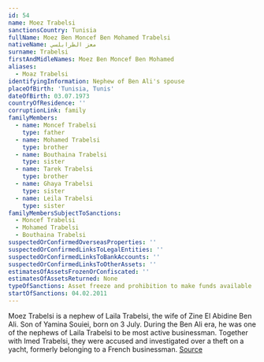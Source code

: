 ```yaml
---
id: 54
name: Moez Trabelsi
sanctionsCountry: Tunisia
fullName: Moez Ben Moncef Ben Mohamed Trabelsi
nativeName: معز الطرابلسي
surname: Trabelsi
firstAndMidleNames: Moez Ben Moncef Ben Mohamed
aliases:
  - Moaz Trabelsi
identifyingInformation: Nephew of Ben Ali's spouse
placeOfBirth: 'Tunisia, Tunis'
dateOfBirth: 03.07.1973
countryOfResidence: ''
corruptionLink: family
familyMembers:
  - name: Moncef Trabelsi
    type: father
  - name: Mohamed Trabelsi
    type: brother
  - name: Bouthaina Trabelsi
    type: sister
  - name: Tarek Trabelsi
    type: brother
  - name: Ghaya Trabelsi
    type: sister
  - name: Leila Trabelsi
    type: sister
familyMembersSubjectToSanctions:
  - Moncef Trabelsi
  - Mohamed Trabelsi
  - Bouthaina Trabelsi
suspectedOrConfirmedOverseasProperties: ''
suspectedOrConfirmedLinksToLegalEntities: ''
suspectedOrConfirmedLinksToBankAccounts: ''
suspectedOrConfirmedLinksToOtherAssets: ''
estimatesOfAssetsFrozenOrConfiscated: ''
estimatesOfAssetsReturned: None
typeOfSanctions: Asset freeze and prohibition to make funds available
startOfSanctions: 04.02.2011
---
```

Moez Trabelsi is a nephew of Laila Trabelsi, the wife of Zine El Abidine Ben 
Ali. Son of Yamina Souiei, born on 3 July. During the Ben Ali era, he was one of 
the nephews of Laila Trabelsi to be most active businessman. Together with Imed 
Trabelsi, they were accused and investigated over a theft on a yacht, formerly 
belonging to a French businessman. 
[Source](https://www.heraldscotland.com/news/12768799.yacht-theft-makes-diplomatic-waves/)
